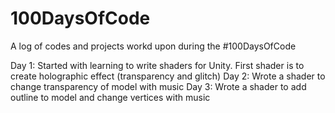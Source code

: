 # 100DaysOfCode
A log of codes and projects workd upon during the #100DaysOfCode

Day 1: Started with learning to write shaders for Unity. First shader is to create holographic effect (transparency and glitch)
Day 2: Wrote a shader to change transparency of model with music
Day 3: Wrote a shader to add outline to model and change vertices with music 
